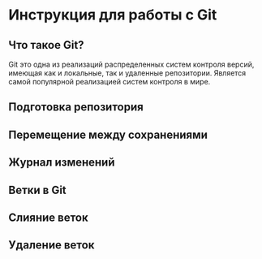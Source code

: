 # Инструкция для работы с Git

## Что такое Git?
Git это одна из реализаций распределенных систем контроля версий, имеющая как и локальные, так и удаленные репозитории. Является самой популярной реализацией систем контроля в мире.
## Подготовка репозитория

## Перемещение между сохранениями

## Журнал изменений

## Ветки в Git


## Слияние веток

## Удаление веток